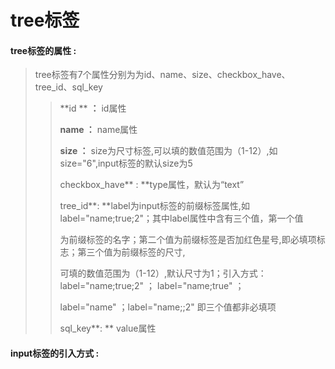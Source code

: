 # tree**标签**

#### tree**标签的属性 :**

> tree标签有7个属性分别为为id、name、size、checkbox\_have、tree\_id、sql\_key
>
> > **id ** **：** id属性
> >
> > **name ：** name属性
> >
> > **size ：** size为尺寸标签,可以填的数值范围为（1-12）,如size="6",input标签的默认size为5
> >
> > checkbox\_have** : **type属性，默认为“text”
> >
> > tree\_id**: **label为input标签的前缀标签属性,如label="name;true;2"；其中label属性中含有三个值，第一个值
> >
> > 为前缀标签的名字；第二个值为前缀标签是否加红色星号,即必填项标志；第三个值为前缀标签的尺寸,
> >
> > 可填的数值范围为（1-12）,默认尺寸为1；引入方式：label="name;true;2" ； label="name;true" ；
> >
> > label="name" ；label="name;;2" 即三个值都非必填项
> >
> > sql\_key**: ** value属性

#### input标签的引入方式 :



